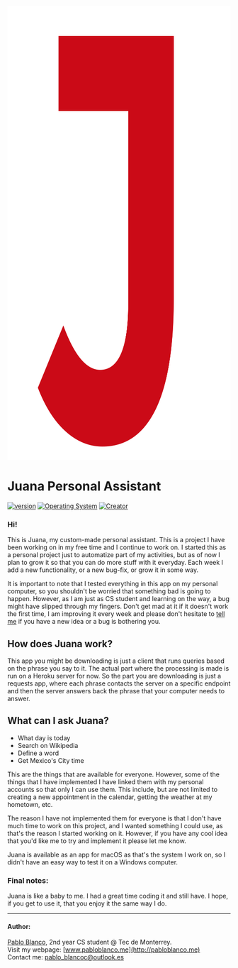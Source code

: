 <img src="Juana.png" width="1024" height="1024" alt="Juana's App Logo">


# Juana Personal Assistant

[![version](https://img.shields.io/badge/version-v1.0-red.svg)]()
[![Operating System](https://img.shields.io/badge/Supports-macOS-blue.svg)]()
[![Creator](https://img.shields.io/badge/Maintained%20by-Pablo%20Blanco-important.svg)](http://pabloblanco.me)

### Hi!
This is Juana, my custom-made personal assistant. This is a project I have been working on in my
free time and I continue to work on. I started this as a personal project just to automatize part 
of my activities, but as of now I plan to grow it so that you can do more stuff with it everyday.
Each week I add a new functionality, or a new bug-fix, or grow it in some way.  

It is important to note that I tested everything in this app on my personal computer,
so you shouldn't be worried that something bad is going to happen. However, as I am just as CS
student and learning on the way, a bug might have slipped through my fingers. 
Don't get mad at it if it doesn't work the first time, I am improving it every week and please
don't hesitate to [tell me](mailto:pablo_blancoc@outlook.es) if you have a new idea or a bug is bothering you.  

## How does Juana work?
 This app you might be downloading is just a client that runs queries based on the phrase you say
 to it. The actual part where the processing is made is run on a Heroku server for now. So the part
 you are downloading is just a requests app, where each phrase contacts the server on a specific 
 endpoint and then the server answers back the phrase that your computer needs to answer.
 
## What can I ask Juana?
* What day is today
* Search on Wikipedia
* Define a word
* Get Mexico's City time

This are the things that are available for everyone. However, some of the things that I have 
implemented I have linked them with my personal accounts so that only I can use them. This include, 
but are not limited to creating a new appointment in the calendar, getting the weather at my hometown, etc.

The reason I have not implemented them for everyone is that I don't have much time to work on this project,
and I wanted something I could use, as that's the reason I started working on it. However, if you have 
any cool idea that you'd like me to try and implement it please let me know.

Juana is available as an app for macOS as that's the system I work on, so I didn't have an easy way
to test it on a Windows computer.

### Final notes:
Juana is like a baby to me. I had a great time coding it and still have. I hope, if you get to use
it, that you enjoy it the same way I do.  

____

#### Author:
[Pablo Blanco](https://www.instagram.com/pablo_blancoc), 2nd year CS student @ Tec de Monterrey.  
Visit my webpage: [www.pabloblanco.me](http://pabloblanco.me)  
Contact me: [pablo_blancoc@outlook.es](mailto:pablo_blancoc@outlook.es)